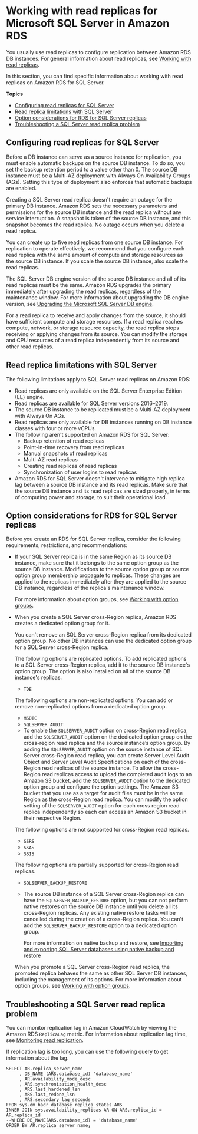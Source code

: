# Working with read replicas for Microsoft SQL Server in Amazon RDS<a name="SQLServer.ReadReplicas"></a>

You usually use read replicas to configure replication between Amazon RDS DB instances\. For general information about read replicas, see [Working with read replicas](USER_ReadRepl.md)\. 

In this section, you can find specific information about working with read replicas on Amazon RDS for SQL Server\.

**Topics**
+ [Configuring read replicas for SQL Server](#SQLServer.ReadReplicas.Configuration)
+ [Read replica limitations with SQL Server](#SQLServer.ReadReplicas.Limitations)
+ [Option considerations for RDS for SQL Server replicas](#SQLServer.ReadReplicas.limitations.options)
+ [Troubleshooting a SQL Server read replica problem](#SQLServer.ReadReplicas.Troubleshooting)

## Configuring read replicas for SQL Server<a name="SQLServer.ReadReplicas.Configuration"></a>

Before a DB instance can serve as a source instance for replication, you must enable automatic backups on the source DB instance\. To do so, you set the backup retention period to a value other than 0\. The source DB instance must be a Multi\-AZ deployment with Always On Availability Groups \(AGs\)\. Setting this type of deployment also enforces that automatic backups are enabled\.

Creating a SQL Server read replica doesn't require an outage for the primary DB instance\. Amazon RDS sets the necessary parameters and permissions for the source DB instance and the read replica without any service interruption\. A snapshot is taken of the source DB instance, and this snapshot becomes the read replica\. No outage occurs when you delete a read replica\. 

You can create up to five read replicas from one source DB instance\. For replication to operate effectively, we recommend that you configure each read replica with the same amount of compute and storage resources as the source DB instance\. If you scale the source DB instance, also scale the read replicas\.

The SQL Server DB engine version of the source DB instance and all of its read replicas must be the same\. Amazon RDS upgrades the primary immediately after upgrading the read replicas, regardless of the maintenance window\. For more information about upgrading the DB engine version, see [Upgrading the Microsoft SQL Server DB engine](USER_UpgradeDBInstance.SQLServer.md)\.

For a read replica to receive and apply changes from the source, it should have sufficient compute and storage resources\. If a read replica reaches compute, network, or storage resource capacity, the read replica stops receiving or applying changes from its source\. You can modify the storage and CPU resources of a read replica independently from its source and other read replicas\. 

## Read replica limitations with SQL Server<a name="SQLServer.ReadReplicas.Limitations"></a>

The following limitations apply to SQL Server read replicas on Amazon RDS:
+ Read replicas are only available on the SQL Server Enterprise Edition \(EE\) engine\.
+ Read replicas are available for SQL Server versions 2016–2019\.
+ The source DB instance to be replicated must be a Multi\-AZ deployment with Always On AGs\.
+ Read replicas are only available for DB instances running on DB instance classes with four or more vCPUs\.
+ The following aren't supported on Amazon RDS for SQL Server:
  + Backup retention of read replicas
  + Point\-in\-time recovery from read replicas
  + Manual snapshots of read replicas
  + Multi\-AZ read replicas
  + Creating read replicas of read replicas
  + Synchronization of user logins to read replicas
+ Amazon RDS for SQL Server doesn't intervene to mitigate high replica lag between a source DB instance and its read replicas\. Make sure that the source DB instance and its read replicas are sized properly, in terms of computing power and storage, to suit their operational load\.

## Option considerations for RDS for SQL Server replicas<a name="SQLServer.ReadReplicas.limitations.options"></a>

Before you create an RDS for SQL Server replica, consider the following requirements, restrictions, and recommendations:
+ If your SQL Server replica is in the same Region as its source DB instance, make sure that it belongs to the same option group as the source DB instance\. Modifications to the source option group or source option group membership propagate to replicas\. These changes are applied to the replicas immediately after they are applied to the source DB instance, regardless of the replica's maintenance window\.

  For more information about option groups, see [Working with option groups](USER_WorkingWithOptionGroups.md)\.
+ When you create a SQL Server cross\-Region replica, Amazon RDS creates a dedicated option group for it\.

  You can't remove an SQL Server cross\-Region replica from its dedicated option group\. No other DB instances can use the dedicated option group for a SQL Server cross\-Region replica\.

  The following options are replicated options\. To add replicated options to a SQL Server cross\-Region replica, add it to the source DB instance's option group\. The option is also installed on all of the source DB instance's replicas\.
  + `TDE`

  The following options are non\-replicated options\. You can add or remove non\-replicated options from a dedicated option group\.
  + `MSDTC`
  + `SQLSERVER_AUDIT`
  + To enable the `SQLSERVER_AUDIT` option on cross\-Region read replica, add the `SQLSERVER_AUDIT` option on the dedicated option group on the cross\-region read replica and the source instance’s option group\. By adding the `SQLSERVER_AUDIT` option on the source instance of SQL Server cross\-Region read replica, you can create Server Level Audit Object and Server Level Audit Specifications on each of the cross\-Region read replicas of the source instance\. To allow the cross\-Region read replicas access to upload the completed audit logs to an Amazon S3 bucket, add the `SQLSERVER_AUDIT` option to the dedicated option group and configure the option settings\. The Amazon S3 bucket that you use as a target for audit files must be in the same Region as the cross\-Region read replica\. You can modify the option setting of the `SQLSERVER_AUDIT` option for each cross region read replica independently so each can access an Amazon S3 bucket in their respective Region\.

  The following options are not supported for cross\-Region read replicas\.
  + `SSRS`
  + `SSAS`
  + `SSIS`

  The following options are partially supported for cross\-Region read replicas\.
  + `SQLSERVER_BACKUP_RESTORE`
  + The source DB instance of a SQL Server cross\-Region replica can have the `SQLSERVER_BACKUP_RESTORE` option, but you can not perform native restores on the source DB instance until you delete all its cross\-Region replicas\. Any existing native restore tasks will be cancelled during the creation of a cross\-Region replica\. You can't add the `SQLSERVER_BACKUP_RESTORE` option to a dedicated option group\.

    For more information on native backup and restore, see [Importing and exporting SQL Server databases using native backup and restore](SQLServer.Procedural.Importing.md)

  When you promote a SQL Server cross\-Region read replica, the promoted replica behaves the same as other SQL Server DB instances, including the management of its options\. For more information about option groups, see [Working with option groups](USER_WorkingWithOptionGroups.md)\.

## Troubleshooting a SQL Server read replica problem<a name="SQLServer.ReadReplicas.Troubleshooting"></a>

You can monitor replication lag in Amazon CloudWatch by viewing the Amazon RDS `ReplicaLag` metric\. For information about replication lag time, see [Monitoring read replication](USER_ReadRepl.md#USER_ReadRepl.Monitoring)\.

If replication lag is too long, you can use the following query to get information about the lag\.

```
SELECT AR.replica_server_name
     , DB_NAME (ARS.database_id) 'database_name'
     , AR.availability_mode_desc
     , ARS.synchronization_health_desc
     , ARS.last_hardened_lsn
     , ARS.last_redone_lsn
     , ARS.secondary_lag_seconds
FROM sys.dm_hadr_database_replica_states ARS
INNER JOIN sys.availability_replicas AR ON ARS.replica_id = AR.replica_id
--WHERE DB_NAME(ARS.database_id) = 'database_name'
ORDER BY AR.replica_server_name;
```